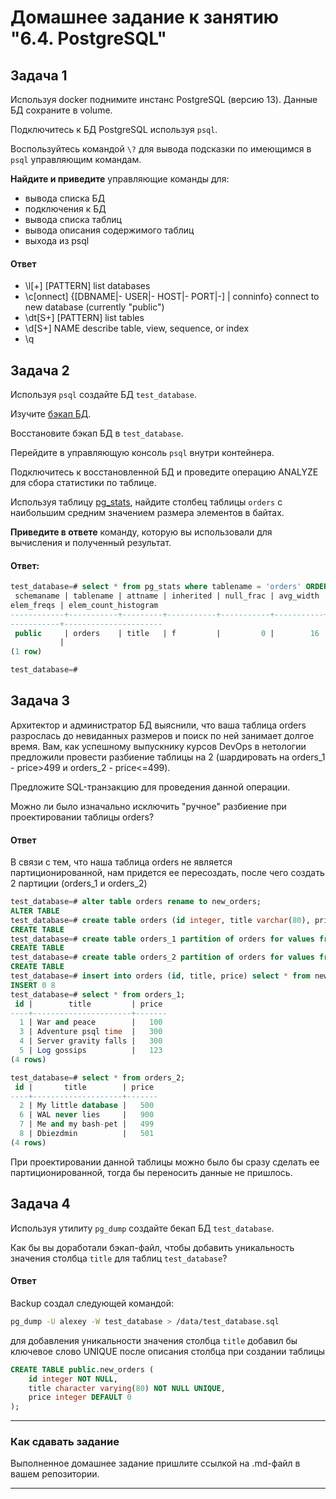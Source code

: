 # Домашнее задание к занятию "6.4. PostgreSQL"

## Задача 1

Используя docker поднимите инстанс PostgreSQL (версию 13). Данные БД сохраните в volume.

Подключитесь к БД PostgreSQL используя `psql`.

Воспользуйтесь командой `\?` для вывода подсказки по имеющимся в `psql` управляющим командам.

**Найдите и приведите** управляющие команды для:
- вывода списка БД
- подключения к БД
- вывода списка таблиц
- вывода описания содержимого таблиц
- выхода из psql

#### Ответ
-   \l[+]   [PATTERN]      list databases
-   \c[onnect] {[DBNAME|- USER|- HOST|- PORT|-] | conninfo} connect to new database (currently "public")
-   \dt[S+] [PATTERN]      list tables
-   \d[S+]  NAME           describe table, view, sequence, or index
-   \q




## Задача 2

Используя `psql` создайте БД `test_database`.

Изучите [бэкап БД](https://github.com/netology-code/virt-homeworks/tree/master/06-db-04-postgresql/test_data).

Восстановите бэкап БД в `test_database`.

Перейдите в управляющую консоль `psql` внутри контейнера.

Подключитесь к восстановленной БД и проведите операцию ANALYZE для сбора статистики по таблице.

Используя таблицу [pg_stats](https://postgrespro.ru/docs/postgresql/12/view-pg-stats), найдите столбец таблицы `orders` 
с наибольшим средним значением размера элементов в байтах.

**Приведите в ответе** команду, которую вы использовали для вычисления и полученный результат.

#### Ответ:
```sql
test_database=# select * from pg_stats where tablename = 'orders' ORDER BY avg_width DESC limit 1;
 schemaname | tablename | attname | inherited | null_frac | avg_width | n_distinct | most_common_vals | most_common_freqs |                                                                 histogram_bounds                                                                  | correlation | most_common_elems | most_common_
elem_freqs | elem_count_histogram
------------+-----------+---------+-----------+-----------+-----------+------------+------------------+-------------------+---------------------------------------------------------------------------------------------------------------------------------------------------+-------------+-------------------+-------------
-----------+----------------------
 public     | orders    | title   | f         |         0 |        16 |         -1 |                  |                   | {"Adventure psql time",Dbiezdmin,"Log gossips","Me and my bash-pet","My little database","Server gravity falls","WAL never lies","War and peace"} |  -0.3809524 |                   |
           |
(1 row)

test_database=#

```

## Задача 3

Архитектор и администратор БД выяснили, что ваша таблица orders разрослась до невиданных размеров и
поиск по ней занимает долгое время. Вам, как успешному выпускнику курсов DevOps в нетологии предложили
провести разбиение таблицы на 2 (шардировать на orders_1 - price>499 и orders_2 - price<=499).

Предложите SQL-транзакцию для проведения данной операции.

Можно ли было изначально исключить "ручное" разбиение при проектировании таблицы orders?

#### Ответ
В связи с тем, что наша таблица orders не является партиционированной, нам придется ее пересоздать, после чего создать 2 партиции (orders_1 и orders_2)
```sql
test_database=# alter table orders rename to new_orders;
ALTER TABLE
test_database=# create table orders (id integer, title varchar(80), price integer) partition by range(price);
CREATE TABLE
test_database=# create table orders_1 partition of orders for values from (0) to (499);
CREATE TABLE
test_database=# create table orders_2 partition of orders for values from (499) to (999999999);
CREATE TABLE
test_database=# insert into orders (id, title, price) select * from new_orders;
INSERT 0 8
test_database=# select * from orders_1;
 id |        title         | price
----+----------------------+-------
  1 | War and peace        |   100
  3 | Adventure psql time  |   300
  4 | Server gravity falls |   300
  5 | Log gossips          |   123
(4 rows)

test_database=# select * from orders_2;
 id |       title        | price
----+--------------------+-------
  2 | My little database |   500
  6 | WAL never lies     |   900
  7 | Me and my bash-pet |   499
  8 | Dbiezdmin          |   501
(4 rows)
```
При проектировании данной таблицы можно было бы сразу сделать ее партиционированной, тогда бы переносить данные не пришлось.

## Задача 4

Используя утилиту `pg_dump` создайте бекап БД `test_database`.

Как бы вы доработали бэкап-файл, чтобы добавить уникальность значения столбца `title` для таблиц `test_database`?

#### Ответ
Backup создал следующей командой:
```bash
pg_dump -U alexey -W test_database > /data/test_database.sql
```
для добавления уникальности значения столбца `title` добавил бы ключевое слово UNIQUE после описания столбца при создании таблицы
```sql
CREATE TABLE public.new_orders (
    id integer NOT NULL,
    title character varying(80) NOT NULL UNIQUE,
    price integer DEFAULT 0
);
```

---

### Как cдавать задание

Выполненное домашнее задание пришлите ссылкой на .md-файл в вашем репозитории.

---
